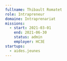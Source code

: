 ```yaml
---
fullname: Thibault Romatet
role: Intrapreneur
domaine: Intraprenariat
missions:
  - start: 2021-03-01
    end: 2021-06-30
    status: admin
    employer: HC3E
startups:
  - aides.jeunes
---
```



